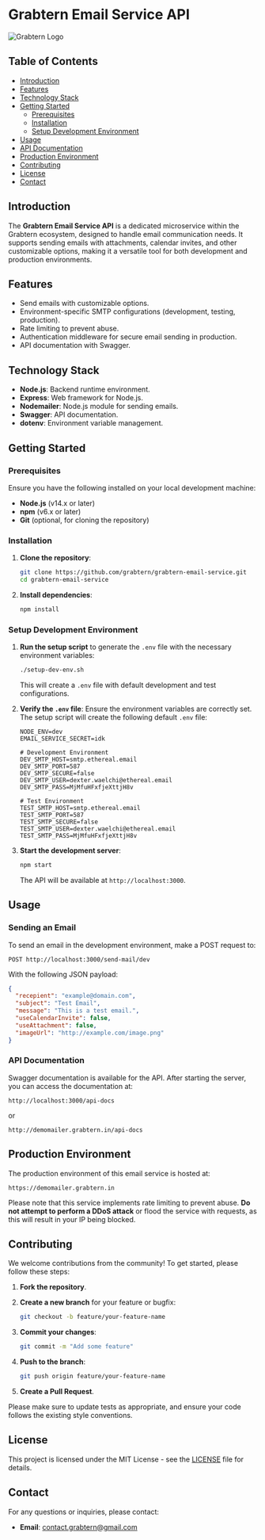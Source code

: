 
# Grabtern Email Service API

![Grabtern Logo](https://demomailer.grabtern.in/static/grab-logo.png)

## Table of Contents

- [Introduction](#introduction)
- [Features](#features)
- [Technology Stack](#technology-stack)
- [Getting Started](#getting-started)
  - [Prerequisites](#prerequisites)
  - [Installation](#installation)
  - [Setup Development Environment](#setup-development-environment)
- [Usage](#usage)
- [API Documentation](#api-documentation)
- [Production Environment](#production-environment)
- [Contributing](#contributing)
- [License](#license)
- [Contact](#contact)

## Introduction

The **Grabtern Email Service API** is a dedicated microservice within the Grabtern ecosystem, designed to handle email communication needs. It supports sending emails with attachments, calendar invites, and other customizable options, making it a versatile tool for both development and production environments.

## Features

- Send emails with customizable options.
- Environment-specific SMTP configurations (development, testing, production).
- Rate limiting to prevent abuse.
- Authentication middleware for secure email sending in production.
- API documentation with Swagger.

## Technology Stack

- **Node.js**: Backend runtime environment.
- **Express**: Web framework for Node.js.
- **Nodemailer**: Node.js module for sending emails.
- **Swagger**: API documentation.
- **dotenv**: Environment variable management.

## Getting Started

### Prerequisites

Ensure you have the following installed on your local development machine:

- **Node.js** (v14.x or later)
- **npm** (v6.x or later)
- **Git** (optional, for cloning the repository)

### Installation

1. **Clone the repository**:

   ```bash
   git clone https://github.com/grabtern/grabtern-email-service.git
   cd grabtern-email-service
   ```

2. **Install dependencies**:

   ```bash
   npm install
   ```

### Setup Development Environment

1. **Run the setup script** to generate the `.env` file with the necessary environment variables:

   ```bash
   ./setup-dev-env.sh
   ```

   This will create a `.env` file with default development and test configurations.

2. **Verify the `.env` file**: Ensure the environment variables are correctly set. The setup script will create the following default `.env` file:

   ```plaintext
   NODE_ENV=dev
   EMAIL_SERVICE_SECRET=idk

   # Development Environment
   DEV_SMTP_HOST=smtp.ethereal.email
   DEV_SMTP_PORT=587
   DEV_SMTP_SECURE=false
   DEV_SMTP_USER=dexter.waelchi@ethereal.email
   DEV_SMTP_PASS=MjMfuHFxfjeXttjH8v

   # Test Environment
   TEST_SMTP_HOST=smtp.ethereal.email
   TEST_SMTP_PORT=587
   TEST_SMTP_SECURE=false
   TEST_SMTP_USER=dexter.waelchi@ethereal.email
   TEST_SMTP_PASS=MjMfuHFxfjeXttjH8v
   ```

3. **Start the development server**:

   ```bash
   npm start
   ```

   The API will be available at `http://localhost:3000`.

## Usage

### Sending an Email

To send an email in the development environment, make a POST request to:

```
POST http://localhost:3000/send-mail/dev
```

With the following JSON payload:

```json
{
  "recepient": "example@domain.com",
  "subject": "Test Email",
  "message": "This is a test email.",
  "useCalendarInvite": false,
  "useAttachment": false,
  "imageUrl": "http://example.com/image.png"
}
```

### API Documentation

Swagger documentation is available for the API. After starting the server, you can access the documentation at:

```
http://localhost:3000/api-docs 
```
or

```
http://demomailer.grabtern.in/api-docs 
```

## Production Environment

The production environment of this email service is hosted at:

```
https://demomailer.grabtern.in
```

Please note that this service implements rate limiting to prevent abuse. **Do not attempt to perform a DDoS attack** or flood the service with requests, as this will result in your IP being blocked.

## Contributing

We welcome contributions from the community! To get started, please follow these steps:

1. **Fork the repository**.

2. **Create a new branch** for your feature or bugfix:

   ```bash
   git checkout -b feature/your-feature-name
   ```

3. **Commit your changes**:

   ```bash
   git commit -m "Add some feature"
   ```

4. **Push to the branch**:

   ```bash
   git push origin feature/your-feature-name
   ```

5. **Create a Pull Request**.

Please make sure to update tests as appropriate, and ensure your code follows the existing style conventions.

## License

This project is licensed under the MIT License - see the [LICENSE](LICENSE) file for details.

## Contact

For any questions or inquiries, please contact:

- **Email**: contact.grabtern@gmail.com
